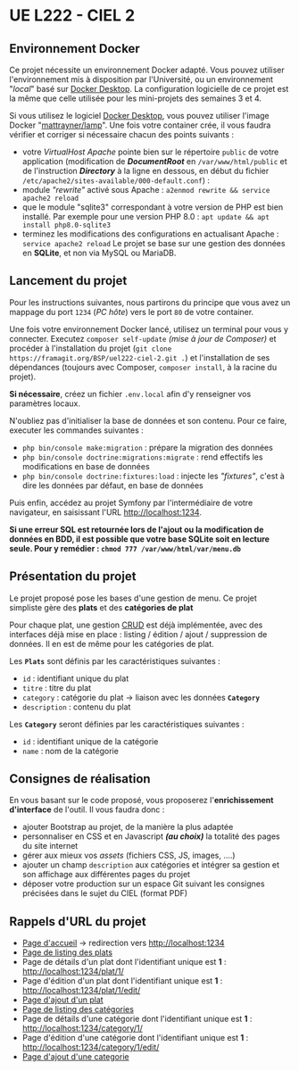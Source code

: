 UE L222 - CIEL 2
==================================

## Environnement Docker ##

Ce projet nécessite un environnement Docker adapté. Vous pouvez utiliser l'environnement mis à disposition par l'Université, ou un environnement "*local*" basé sur [Docker Desktop](https://docs.docker.com/docker-for-windows/install/). La configuration logicielle de ce projet est la même que celle utilisée pour les mini-projets des semaines 3 et 4.

Si vous utilisez le logiciel [Docker Desktop](https://docs.docker.com/docker-for-windows/install/), vous pouvez utiliser l'image Docker "[mattrayner/lamp](https://hub.docker.com/r/mattrayner/lamp)". Une fois votre container crée, il vous faudra vérifier et corriger si nécessaire chacun des points suivants :
  * votre *VirtualHost Apache* pointe bien sur le répertoire `public` de votre application (modification de ***DocumentRoot*** en `/var/www/html/public` et de l'instruction ***Directory*** à la ligne en dessous, en début du fichier `/etc/apache2/sites-available/000-default.conf`) : 
  * module *"rewrite"* activé sous Apache : `a2enmod rewrite && service apache2 reload` 
  * que le module "sqlite3" correspondant à votre version de PHP est bien installé. Par exemple pour une version PHP 8.0 : `apt update && apt install php8.0-sqlite3`
  * terminez les modifications des configurations en actualisant Apache : `service apache2 reload`
Le projet se base sur une gestion des données en **SQLite**, et non via MySQL ou MariaDB.


## Lancement du projet ##

Pour les instructions suivantes, nous partirons du principe que vous avez un mappage du port `1234` (*PC hôte*) vers le port `80` de votre container.

Une fois votre environnement Docker lancé, utilisez un terminal pour vous y connecter. Executez `composer self-update` *(mise à jour de Composer)* et procéder à l'installation du projet (`git clone https://framagit.org/BSP/uel222-ciel-2.git .`) et l'installation de ses dépendances (toujours avec Composer, `composer install`, à la racine du projet). 

**Si nécessaire**, créez un fichier `.env.local` afin d'y renseigner vos paramètres locaux.

N'oubliez pas d'initialiser la base de données et son contenu. Pour ce faire, executer les commandes suivantes : 
  * `php bin/console make:migration` : prépare la migration des données
  * `php bin/console doctrine:migrations:migrate` : rend effectifs les modifications en base de données
  * `php bin/console doctrine:fixtures:load` : injecte les *"fixtures"*, c'est à dire les données par défaut, en base de données

Puis enfin, accédez au projet Symfony par l'intermédiaire de votre navigateur, en saisissant l'URL [http://localhost:1234](http://localhost:1234). 

**Si une erreur SQL est retournée lors de l'ajout ou la modification de données en BDD, il est possible que votre base SQLite soit en lecture seule. Pour y remédier : `chmod 777 /var/www/html/var/menu.db`**


## Présentation du projet ##

Le projet proposé pose les bases d'une gestion de menu. Ce projet simpliste gère des **plats** et des **catégories de plat**

Pour chaque plat, une gestion [CRUD](https://fr.wikipedia.org/wiki/CRUD) est déjà implémentée, avec des interfaces déjà mise en place : listing / édition / ajout / suppression de données. Il en est de même pour les catégories de plat.

Les **`Plats`** sont définis par les caractéristiques suivantes :
  * `id` : identifiant unique du plat
  * `titre` : titre du plat
  * `category` : catégorie du plat -> liaison avec les données **`Category`**
  * `description` : contenu du plat

Les **`Category`** seront définies par les caractéristiques suivantes : 
  * `id` : identifiant unique de la catégorie
  * `name` : nom de la catégorie


## Consignes de réalisation ##

En vous basant sur le code proposé, vous proposerez l'**enrichissement d'interface** de l'outil. 
Il vous faudra donc : 
  * ajouter Bootstrap au projet, de la manière la plus adaptée
  * personnaliser en CSS et en Javascript ***(au choix)*** la totalité des pages du site internet
  * gérer aux mieux vos *assets* (fichiers CSS, JS, images, ....)
  * ajouter un champ `description` aux catégories et intégrer sa gestion et son affichage aux différentes pages du projet
  * déposer votre production sur un espace Git suivant les consignes précisées dans le sujet du CIEL (format PDF)


## Rappels d'URL du projet ##

  * [Page d'accueil](http://localhost:1234) -> redirection vers [http://localhost:1234](http://localhost:1234/plat)
  * [Page de listing des plats](http://localhost:1234/plat)
  * Page de détails d'un plat dont l'identifiant unique est **1** : [http://localhost:1234/plat/1/](http://localhost:1234/plat/1/)
  * Page d'édition d'un plat dont l'identifiant unique est **1** : [http://localhost:1234/plat/1/edit/](http://localhost:1234/plat/1/edit/)
  * [Page d'ajout d'un plat](http://localhost:1234/plat/new/)
  * [Page de listing des catégories](http://localhost:1234/category)
  * Page de détails d'une catégorie dont l'identifiant unique est **1** : [http://localhost:1234/category/1/](http://localhost:1234/category/1/)
  * Page d'édition d'une catégorie dont l'identifiant unique est **1** : [http://localhost:1234/category/1/edit/](http://localhost:1234/category/1/edit/)
  * [Page d'ajout d'une categorie](http://localhost:1234/category/new/)

